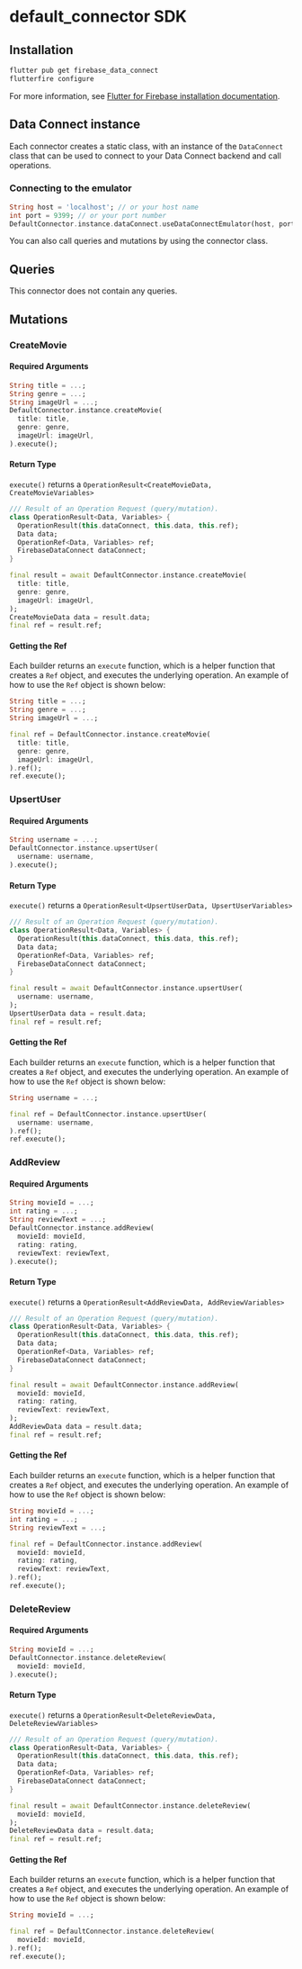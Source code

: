 # default_connector SDK

## Installation
```sh
flutter pub get firebase_data_connect
flutterfire configure
```
For more information, see [Flutter for Firebase installation documentation](https://firebase.google.com/docs/data-connect/flutter-sdk#use-core).

## Data Connect instance
Each connector creates a static class, with an instance of the `DataConnect` class that can be used to connect to your Data Connect backend and call operations.

### Connecting to the emulator

```dart
String host = 'localhost'; // or your host name
int port = 9399; // or your port number
DefaultConnector.instance.dataConnect.useDataConnectEmulator(host, port);
```

You can also call queries and mutations by using the connector class.
## Queries
This connector does not contain any queries.
## Mutations

### CreateMovie
#### Required Arguments
```dart
String title = ...;
String genre = ...;
String imageUrl = ...;
DefaultConnector.instance.createMovie(
  title: title,
  genre: genre,
  imageUrl: imageUrl,
).execute();
```



#### Return Type
`execute()` returns a `OperationResult<CreateMovieData, CreateMovieVariables>`
```dart
/// Result of an Operation Request (query/mutation).
class OperationResult<Data, Variables> {
  OperationResult(this.dataConnect, this.data, this.ref);
  Data data;
  OperationRef<Data, Variables> ref;
  FirebaseDataConnect dataConnect;
}

final result = await DefaultConnector.instance.createMovie(
  title: title,
  genre: genre,
  imageUrl: imageUrl,
);
CreateMovieData data = result.data;
final ref = result.ref;
```

#### Getting the Ref
Each builder returns an `execute` function, which is a helper function that creates a `Ref` object, and executes the underlying operation.
An example of how to use the `Ref` object is shown below:
```dart
String title = ...;
String genre = ...;
String imageUrl = ...;

final ref = DefaultConnector.instance.createMovie(
  title: title,
  genre: genre,
  imageUrl: imageUrl,
).ref();
ref.execute();
```


### UpsertUser
#### Required Arguments
```dart
String username = ...;
DefaultConnector.instance.upsertUser(
  username: username,
).execute();
```



#### Return Type
`execute()` returns a `OperationResult<UpsertUserData, UpsertUserVariables>`
```dart
/// Result of an Operation Request (query/mutation).
class OperationResult<Data, Variables> {
  OperationResult(this.dataConnect, this.data, this.ref);
  Data data;
  OperationRef<Data, Variables> ref;
  FirebaseDataConnect dataConnect;
}

final result = await DefaultConnector.instance.upsertUser(
  username: username,
);
UpsertUserData data = result.data;
final ref = result.ref;
```

#### Getting the Ref
Each builder returns an `execute` function, which is a helper function that creates a `Ref` object, and executes the underlying operation.
An example of how to use the `Ref` object is shown below:
```dart
String username = ...;

final ref = DefaultConnector.instance.upsertUser(
  username: username,
).ref();
ref.execute();
```


### AddReview
#### Required Arguments
```dart
String movieId = ...;
int rating = ...;
String reviewText = ...;
DefaultConnector.instance.addReview(
  movieId: movieId,
  rating: rating,
  reviewText: reviewText,
).execute();
```



#### Return Type
`execute()` returns a `OperationResult<AddReviewData, AddReviewVariables>`
```dart
/// Result of an Operation Request (query/mutation).
class OperationResult<Data, Variables> {
  OperationResult(this.dataConnect, this.data, this.ref);
  Data data;
  OperationRef<Data, Variables> ref;
  FirebaseDataConnect dataConnect;
}

final result = await DefaultConnector.instance.addReview(
  movieId: movieId,
  rating: rating,
  reviewText: reviewText,
);
AddReviewData data = result.data;
final ref = result.ref;
```

#### Getting the Ref
Each builder returns an `execute` function, which is a helper function that creates a `Ref` object, and executes the underlying operation.
An example of how to use the `Ref` object is shown below:
```dart
String movieId = ...;
int rating = ...;
String reviewText = ...;

final ref = DefaultConnector.instance.addReview(
  movieId: movieId,
  rating: rating,
  reviewText: reviewText,
).ref();
ref.execute();
```


### DeleteReview
#### Required Arguments
```dart
String movieId = ...;
DefaultConnector.instance.deleteReview(
  movieId: movieId,
).execute();
```



#### Return Type
`execute()` returns a `OperationResult<DeleteReviewData, DeleteReviewVariables>`
```dart
/// Result of an Operation Request (query/mutation).
class OperationResult<Data, Variables> {
  OperationResult(this.dataConnect, this.data, this.ref);
  Data data;
  OperationRef<Data, Variables> ref;
  FirebaseDataConnect dataConnect;
}

final result = await DefaultConnector.instance.deleteReview(
  movieId: movieId,
);
DeleteReviewData data = result.data;
final ref = result.ref;
```

#### Getting the Ref
Each builder returns an `execute` function, which is a helper function that creates a `Ref` object, and executes the underlying operation.
An example of how to use the `Ref` object is shown below:
```dart
String movieId = ...;

final ref = DefaultConnector.instance.deleteReview(
  movieId: movieId,
).ref();
ref.execute();
```


